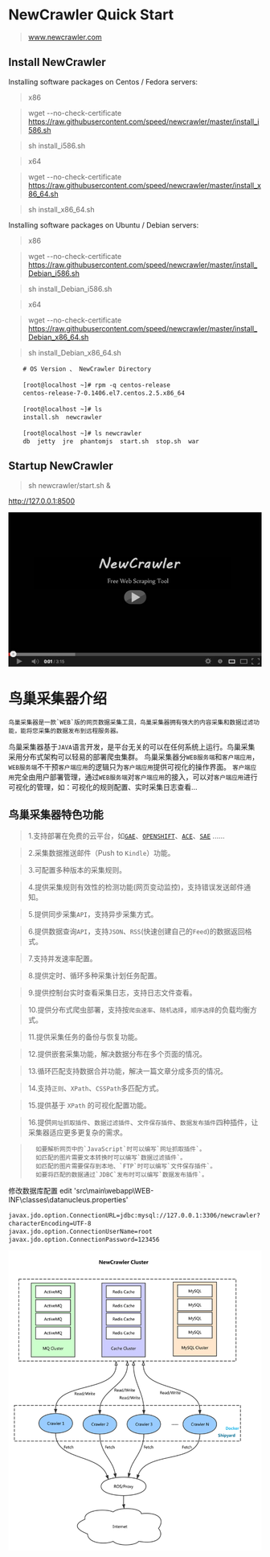 

NewCrawler Quick Start
==============

>www.newcrawler.com

Install NewCrawler
----

Installing software packages on Centos / Fedora servers:

>x86

>wget --no-check-certificate https://raw.githubusercontent.com/speed/newcrawler/master/install_i586.sh

>sh install_i586.sh

>x64

>wget --no-check-certificate https://raw.githubusercontent.com/speed/newcrawler/master/install_x86_64.sh

>sh install_x86_64.sh


Installing software packages on Ubuntu / Debian servers:

>x86

>wget --no-check-certificate https://raw.githubusercontent.com/speed/newcrawler/master/install_Debian_i586.sh

>sh install_Debian_i586.sh

>x64

>wget --no-check-certificate https://raw.githubusercontent.com/speed/newcrawler/master/install_Debian_x86_64.sh

>sh install_Debian_x86_64.sh




		# OS Version 、 NewCrawler Directory
		
		[root@localhost ~]# rpm -q centos-release
		centos-release-7-0.1406.el7.centos.2.5.x86_64

		[root@localhost ~]# ls
		install.sh  newcrawler

		[root@localhost ~]# ls newcrawler
		db  jetty  jre  phantomjs  start.sh  stop.sh  war

		
Startup NewCrawler
----

>sh newcrawler/start.sh &



http://127.0.0.1:8500 

[![ScreenShot](https://raw.githubusercontent.com/speed/resources/master/images/NewCrawler_Video.jpg)](http://video.newcrawler.com/newcrawler_v2.2.mp4)

鸟巢采集器介绍
=========================

    鸟巢采集器是一款`WEB`版的网页数据采集工具，鸟巢采集器拥有强大的内容采集和数据过滤功能，能将您采集的数据发布到远程服务器。
鸟巢采集器基于`JAVA`语言开发，是平台无关的可以在任何系统上运行。鸟巢采集采用分布式架构可以轻易的部署爬虫集群。
鸟巢采集器分`WEB服务端`和`客户端应用`，`WEB服务端`不干预`客户端应用`的逻辑只为`客户端应用`提供可视化的操作界面。
`客户端应用`完全由用户部署管理，通过`WEB服务端`对`客户端应用`的接入，可以对`客户端应用`进行可视化的管理，如：可视化的规则配置、实时采集日志查看...


鸟巢采集器特色功能
-------------------

>1.支持部署在免费的云平台，如[`GAE`](https://appengine.google.com)、[`OPENSHIFT`](https://www.openshift.com/)、[`ACE`](http://ace.console.aliyun.com/)、[`SAE`](http://sae.sina.com.cn/) ......

>2.采集数据推送邮件（Push to `Kindle`）功能。

>3.可配置多种版本的采集规则。

>4.提供采集规则有效性的检测功能(网页变动监控)，支持错误发送邮件通知。

>5.提供同步采集`API`，支持异步采集方式。

>6.提供数据查询`API`，支持`JSON`、`RSS`(快速创建自己的`Feed`)的数据返回格式。

>7.支持并发速率配置。

>8.提供定时、循环多种采集计划任务配置。

>9.提供控制台实时查看采集日志，支持日志文件查看。

>10.提供分布式爬虫部署，支持按`爬虫速率`、`随机选择`，`顺序选择`的负载均衡方式。

>11.提供采集任务的备份与恢复功能。

>12.提供嵌套采集功能，解决数据分布在多个页面的情况。

>13.循环匹配支持数据合并功能，解决一篇文章分成多页的情况。

>14.支持`正则`、`XPath`、`CSSPath`多匹配方式。

>15.提供基于 `XPath` 的可视化配置功能。

>16.提供`网址抓取插件`、`数据过滤插件`、`文件保存插件`、`数据发布插件`四种插件，让采集器适应更多更复杂的需求。

>		如要解析网页中的`JavaScript`时可以编写`网址抓取插件`。
>		如匹配的图片需要文本转换时可以编写`数据过滤插件`。
>		如匹配的图片需要保存到本地、`FTP`时可以编写`文件保存插件`。
>		如要将匹配的数据通过`JDBC`发布时可以编写`数据发布插件`。



修改数据库配置
edit 'src\main\webapp\WEB-INF\classes\datanucleus.properties'


	javax.jdo.option.ConnectionURL=jdbc:mysql://127.0.0.1:3306/newcrawler?characterEncoding=UTF-8
	javax.jdo.option.ConnectionUserName=root
	javax.jdo.option.ConnectionPassword=123456

![ScreenShot](https://raw.githubusercontent.com/speed/resources/master/images/NewCrawler%20Cluster2.png)
